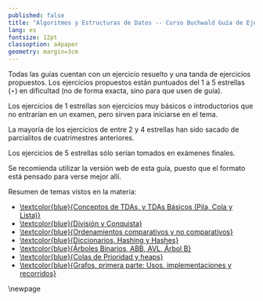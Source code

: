 ```yaml
---
published: false
title: "Algoritmos y Estructuras de Datos -- Curso Buchwald Guía de Ejercicios"
lang: es
fontsize: 12pt
classoption: a4paper
geometry: margin=3cm
---
```


Todas las guías cuentan con un ejercicio resuelto y una tanda de ejercicios propuestos.
Los ejercicios propuestos están puntuados del 1 a 5 estrellas ($\star$) en dificultad
(no de forma exacta, sino para que usen de guía).

Los ejercicios de 1 estrellas son ejercicios muy básicos o introductorios que no entrarían en un examen, pero
sirven para iniciarse en el tema.

La mayoría de los ejercicios de entre 2 y 4 estrellas han sido sacado de parcialitos de cuatrimestres anteriores.

Los ejercicios de 5 estrellas sólo serían tomados en exámenes finales.

Se recomienda utilizar la versión web de esta guía, puesto que el formato está pensado para verse mejor allí.

Resumen de temas vistos en la materia:

  * [\textcolor{blue}{Conceptos de TDAs, y TDAs Básicos (Pila, Cola y Lista)}](https://algoritmos-rw.github.io/aed/material/guias/tdas_conceptos)
  * [\textcolor{blue}{División y Conquista}](https://algoritmos-rw.github.io/aed/material/guias/dyc)
  * [\textcolor{blue}{Ordenamientos comparativos y no comparativos}](https://algoritmos-rw.github.io/aed/material/guias/ordenamientos)
  * [\textcolor{blue}{Diccionarios, Hashing y Hashes}](https://algoritmos-rw.github.io/aed/material/guias/hash)
  * [\textcolor{blue}{Árboles Binarios, ABB, AVL, Árbol B}](https://algoritmos-rw.github.io/aed/material/guias/arboles)
  * [\textcolor{blue}{Colas de Prioridad y heaps}](https://algoritmos-rw.github.io/aed/material/guias/heap)
  * [\textcolor{blue}{Grafos, primera parte: Usos, implementaciones y recorridos}](https://algoritmos-rw.github.io/aed/material/guias/grafos)


\newpage

